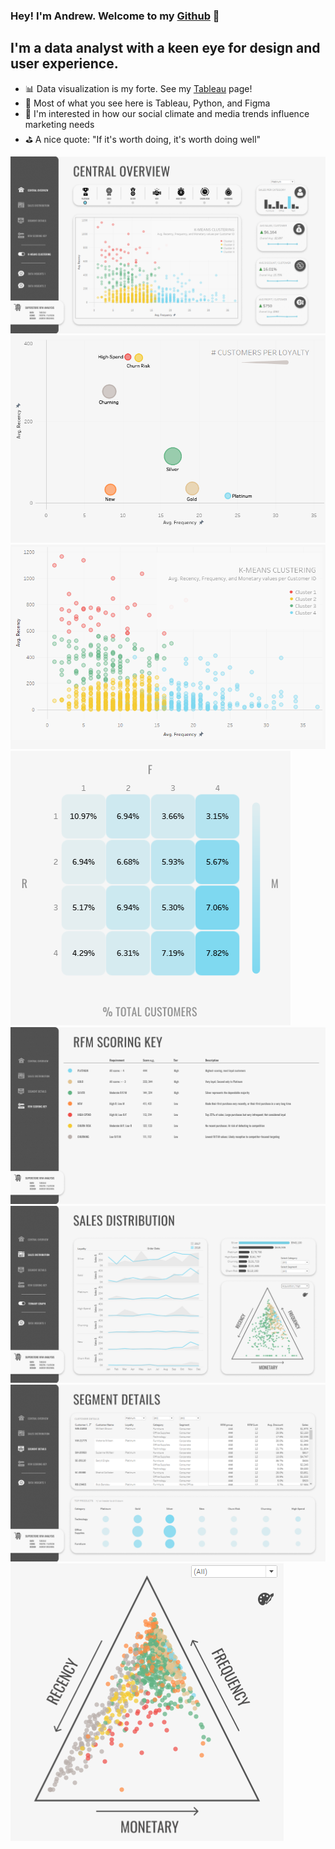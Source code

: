 ### Hey! I'm Andrew. Welcome to my [Github] 👋

## I'm a data analyst with a keen eye for design and user experience.

- 📊 Data visualization is my forte. See my [Tableau] page! 
- 🚀 Most of what you see here is Tableau, Python, and Figma
- 🧠 I'm interested in how our social climate and media trends influence marketing needs
- ⛳ A nice quote: "If it's worth doing, it's worth doing well"

![](Dashboard_Screenshots/central_overview.png)
![](Dashboard_Screenshots/loyalty_groups.png)
![](Dashboard_Screenshots/kmeans_clustering.png)
![](Dashboard_Screenshots/rfm_matrix.png)
![](Dashboard_Screenshots/rfm_scoring_key.png)
![](Dashboard_Screenshots/sales_distribution.png)
![](Dashboard_Screenshots/segment_details.png)
![](Dashboard_Screenshots/ternary_graph.png)


</details>

[Tableau]: https://public.tableau.com/app/profile/andrew.bruening
[Github]: https://github.com/andrewbruening 
